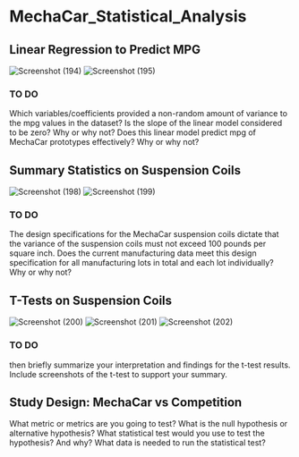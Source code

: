 # MechaCar_Statistical_Analysis

## Linear Regression to Predict MPG
![Screenshot (194)](https://user-images.githubusercontent.com/58046234/161165667-2713918f-728e-4b97-b0c3-68945d35dfe2.png)
![Screenshot (195)](https://user-images.githubusercontent.com/58046234/161165678-17f0356c-47cc-4c07-96fe-746d66ab7c2e.png)
### **TO DO**
Which variables/coefficients provided a non-random amount of variance to the mpg values in the dataset?
Is the slope of the linear model considered to be zero? Why or why not?
Does this linear model predict mpg of MechaCar prototypes effectively? Why or why not?

## Summary Statistics on Suspension Coils
![Screenshot (198)](https://user-images.githubusercontent.com/58046234/161384068-2f7c94c9-2310-4d49-a6b2-35b7c784a922.png)
![Screenshot (199)](https://user-images.githubusercontent.com/58046234/161352587-6922bcaf-689d-4154-bda3-3b20a81342c1.png)
### **TO DO**
The design specifications for the MechaCar suspension coils dictate that the variance of the suspension coils must not exceed 100 pounds per square inch. Does the current manufacturing data meet this design specification for all manufacturing lots in total and each lot individually? Why or why not?

## T-Tests on Suspension Coils
![Screenshot (200)](https://user-images.githubusercontent.com/58046234/161384219-aac2a63d-ce50-4885-9280-541a8235cc66.png)
![Screenshot (201)](https://user-images.githubusercontent.com/58046234/161384264-7af6f4ed-3aea-43bf-905c-8c7e3a4b1431.png)
![Screenshot (202)](https://user-images.githubusercontent.com/58046234/161384224-a4cd2203-f199-40dc-a16c-c7cad3b8048d.png)

### **TO DO**
then briefly summarize your interpretation and findings for the t-test results. Include screenshots of the t-test to support your summary.
## Study Design: MechaCar vs Competition
What metric or metrics are you going to test?
What is the null hypothesis or alternative hypothesis?
What statistical test would you use to test the hypothesis? And why?
What data is needed to run the statistical test?
